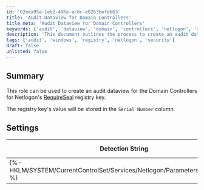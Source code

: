 ```yaml
---
id: '02eea95a-1eb2-496e-ac6c-e8263befe663'
title: 'Audit Dataview for Domain Controllers'
title_meta: 'Audit Dataview for Domain Controllers'
keywords: ['audit', 'dataview', 'domain', 'controllers', 'netlogon', 'requireseal', 'registry']
description: 'This document outlines the process to create an audit dataview for Domain Controllers focusing on the Netlogon RequireSeal registry key. It provides details on the registry key's storage in the Serial Number column and includes settings for detection strings applicable to Windows operating systems.'
tags: ['audit', 'windows', 'registry', 'netlogon', 'security']
draft: false
unlisted: false
---
```

## Summary

This role can be used to create an audit dataview for the Domain Controllers for Netlogon's [RequireSeal](https://support.microsoft.com/en-us/topic/kb5021130-how-to-manage-the-netlogon-protocol-changes-related-to-cve-2022-38023-46ea3067-3989-4d40-963c-680fd9e8ee25#:~:text=Windows%20domain%20controllers%3A-,RequireSeal,-Registry%20key) registry key.

The registry key's value will be stored in the `Serial Number` column.

## Settings

| Detection String                                      | Comparator | Result | Applicable OS |
|------------------------------------------------------|------------|--------|----------------|
| {%-HKLM/SYSTEM/CurrentControlSet/Services/Netlogon/Parameters:RequireSeal-%} | Exists     |        | Windows        |






